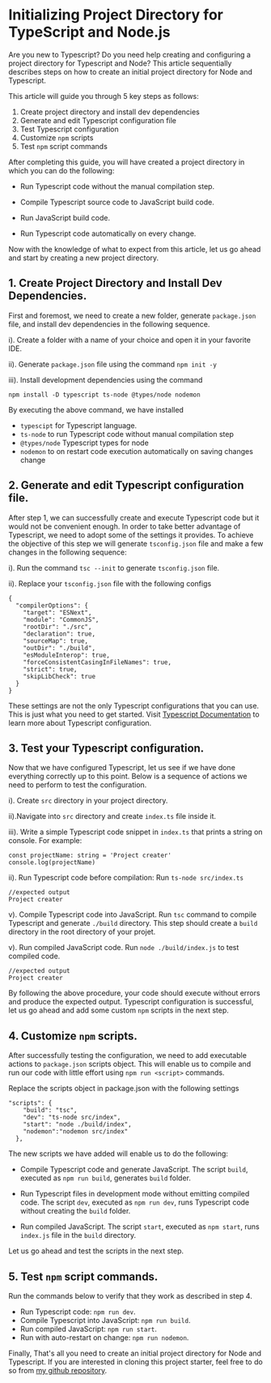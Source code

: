 # Initializing Project Directory for TypeScript and Node.js

Are you new to Typescript? Do you need help creating and configuring a project directory for Typescript and Node? This article sequentially describes steps on how to create an initial project directory for Node and Typescript.

This article will guide you through 5 key steps as follows:

1. Create project directory and install dev dependencies
2. Generate and edit Typescript configuration file
3. Test Typescript configuration
4. Customize `npm` scripts
5. Test `npm` script commands

After completing this guide, you will have created a project directory in which you can do the following:

 - Run Typescript code without the manual compilation step.

 - Compile Typescript source code to JavaScript build code.

 - Run JavaScript build code.

 - Run Typescript code automatically on every change.

Now with the knowledge of what to expect from this article, let us go ahead and start by creating a new project directory.

## 1. Create Project Directory and Install Dev Dependencies.
First and foremost, we need to create a new folder, generate `package.json` file, and install dev dependencies in the following sequence. 

i). Create a folder with a name of your choice and open it in your favorite IDE.

ii). Generate `package.json` file using the command `npm init -y`

iii). Install development dependencies using the command

`npm install -D typescript ts-node @types/node nodemon`

By executing the above command, we have installed

- `typescipt` for Typescript language.
- `ts-node` to run Typescript code without manual compilation step
- `@types/node` Typescript types for node
- `nodemon` to on restart code execution automatically on saving changes change

## 2. Generate and edit Typescript configuration file.
After step 1, we can successfully create and execute Typescript code but it would not be convenient enough. In order to take better advantage of Typescript, we need to adopt some of the settings it provides. To achieve the objective of this step we will generate `tsconfig.json` file and make a few changes in the following sequence:

 i). Run the command `tsc --init` to generate `tsconfig.json` file.

 ii). Replace your `tsconfig.json` file with the following configs
```
{
  "compilerOptions": {
    "target": "ESNext",                                  
    "module": "CommonJS",                               
    "rootDir": "./src",                                  
    "declaration": true,
    "sourceMap": true,
    "outDir": "./build",                                   
    "esModuleInterop": true,                             
    "forceConsistentCasingInFileNames": true,            
    "strict": true,                                      
    "skipLibCheck": true                                 
  }
}
```
These settings are not the only Typescript configurations that you can use. This is just what you need to get started. Visit [Typescript Documentation](https://www.typescriptlang.org/docs/handbook/tsconfig-json.html#:~:text=The%20tsconfig.json%20file%20specifies,compiler%20flags%20enabled%20by%20default.) to learn more about Typescript configuration.

## 3. Test your Typescript configuration.
Now that we have configured Typescript, let us see if we have done everything correctly up to this point. Below is a sequence of actions we need to perform to test the configuration.

i). Create `src` directory in your project directory.

ii).Navigate into `src` directory and create `index.ts` file inside it.

iii). Write a simple Typescript code snippet in `index.ts` that prints a string on console. For example:

```
const projectName: string = 'Project creater'
console.log(projectName)
```

ii). Run Typescript code before compilation: Run `ts-node src/index.ts`
```
//expected output
Project creater
```

v). Compile Typescript code into JavaScript. Run `tsc` command to compile Typescript and generate `./build` directory. This step should create a `build` directory in the root directory of your projet.

v). Run compiled JavaScript code. Run `node ./build/index.js` to test compiled code.

```
//expected output
Project creater
```

By following the above procedure, your code should execute without errors and produce the expected output. Typescript configuration is successful, let us go ahead and add some custom `npm` scripts in the next step.

## 4. Customize `npm` scripts.
After successfully testing the configuration, we need to add executable actions to `package.json` scripts object. This will enable us to compile and run our code with little effort using `npm run <script>` commands.
 
Replace the scripts object in package.json with the following settings
```
"scripts": {
    "build": "tsc",
    "dev": "ts-node src/index",
    "start": "node ./build/index",
    "nodemon":"nodemon src/index"
  },
```

The new scripts we have added will enable us to do the following:

- Compile Typescript code and generate JavaScript. The script `build`, executed as `npm run build`, generates `build` folder.

- Run Typescript files in development mode without emitting compiled code. The script `dev`, executed as `npm run dev`, runs Typescript code without creating the `build` folder.

- Run compiled JavaScript. The script `start`, executed as `npm start`, runs `index.js` file in the `build` directory. 

Let us go ahead and test the scripts in the next step.

## 5. Test `npm` script commands.
Run the commands below to verify that they work as described in step 4.

- Run Typescript code:  `npm run dev`.
- Compile Typescript into JavaScript: `npm run build`.
- Run compiled JavaScript: `npm run start`.
- Run with auto-restart on change: `npm run nodemon`.


Finally, That's all you need to create an initial project directory for Node and Typescript. If you are interested in cloning this project starter, feel free to do so from [my github repository](https://github.com/GHOST-Aram/node-ts-starter/tree/main).
